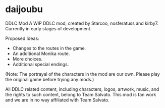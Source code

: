 # daijoubu
DDLC Mod
A WIP DDLC mod, created by Starcoo, nosferatuss and kirby7. Currently in early stages of development. 

Proposed Ideas:
 - Changes to the routes in the game.
 - An additional Monika route.
 - More choices.
 - Additional special endings.

(Note: The portrayal of the characters in the mod are our own. Please play the original game before trying any mods.)

All DDLC related content, including characters, logos, artwork, music, and the rights to such content, belong to Team Salvato. 
This mod is fan work and we are in no way affiliated with Team Salvato.
